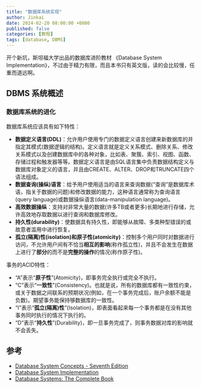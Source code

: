 ```yaml
---
title: "数据库系统实现"
author: Jinkai
date: 2024-02-20 08:00:00 +0800
published: false
categories: [教程]
tags: [database, DBMS]
---
```


开个新坑，斯坦福大学出品的数据库进阶教材 《Database System Implementation》，不过由于精力有限，而且本书只有英文版，读的会比较慢，任重而道远啊。

## DBMS 系统概述

### 数据库系统的进化

数据库系统应该具有如下特性：

- **数据定义语言(DDL)**：允许用户使用专门的数据定义语言创建来新数据库的并指定其模式(数据逻辑的结构)。定义语言就是定义关系模式、删除关系、修改关系模式以及创建数据库中的各种对象，比如表、聚簇、索引、视图、函数、存储过程和触发器等等。数据定义语言是由SQL语言集中负责数据结构定义与数据库对象定义的语言，并且由CREATE、ALTER、DROP和TRUNCATE四个语法组成。
- **数据查询(操纵)语言**：给予用户使用适当的语言来查询数据(“查询”是数据库术语，指关于数据的问题)和修改数据的能力，这种语言通常称为查询语言(query language)或数据操纵语言(data-manipulation language)。
- **高效数据操纵**：支持对非常大量的数据(许多TB或者更多)长期地进行存储，允许高效地存取数据以进行查询和数据库修改。
- **持久性(durability)**：使数据具有持久性，即能够从故障、多类种型错误的或故意者滥用中进行恢复。
- **孤立(隔离)性(isolation)和原子性(atomicity)**：控制多个用户同时对数据进行访问，不允许用户间有不恰当**相互的影响**(称作孤立性)，并且不会发生在数据上进行了**部分**的而不是**完整的操作**的情况(称作原子性)。

事务的ACID特性：

- “A”表示“**原子性**”(Atomicity)，即事务完全执行或完全不执行。
- “C”表示“**一致性**”(Consistency)。也就是说，所有的数据库都有一致性约束，或关于数据之间联系的预期状况(例如，在一个事务完成后，账户余额不能是负数)。期望事务能保持够数据库的一致性。
- “I”表示“**孤立(隔离)性**”(Isolation)，即表面看起来每一个事务都是在没有其他事务同时执行的情况下执行的。
- “D”表示“**持久性**”(Durability)，即一旦事务完成了，则事务数据对库的影响就不会丢失。

## 参考

- [Database System Concepts - Seventh Edition](https://www.db-book.com/)
- [Database System Implementation](http://infolab.stanford.edu/~ullman/dbsi.html)
- [Database Systems: The Complete Book](http://infolab.stanford.edu/~ullman/dscb.html)
